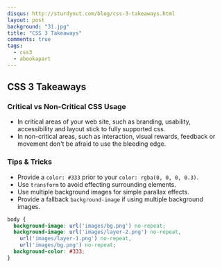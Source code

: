 ```yaml
---
disqus: http://sturdynut.com/blog/css-3-takeaways.html
layout: post
background: "31.jpg"
title: "CSS 3 Takeaways"
comments: true
tags:
  - css3
  - abookapart
---
```


## CSS 3 Takeaways

### Critical vs Non-Critical CSS Usage

* In critical areas of your web site, such as branding, usability, accessibility and layout
stick to fully supported css.
* In non-critical areas, such as interaction, visual rewards, feedback or movement don't be
afraid to use the bleeding edge.

### Tips & Tricks

* Provide a `color: #333` prior to your `color: rgba(0, 0, 0, 0.3)`.
* Use `transform` to avoid effecting surrounding elements.
* Use multiple background images for simple parallax effects.
* Provide a fallback `background-image` if using multiple background images.

```css
body {
  background-image: url('images/bg.png') no-repeat;
  background-image: url('images/layer-2.png') no-repeat,
    url('images/layer-1.png') no-repeat,
    url('images/bg.png') no-repeat;
  background-color: #333;
}
```